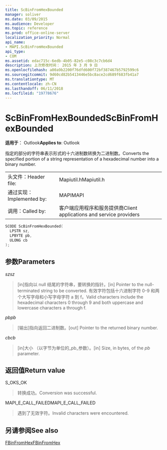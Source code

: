 ```yaml
---
title: ScBinFromHexBounded
manager: soliver
ms.date: 03/09/2015
ms.audience: Developer
ms.topic: reference
ms.prod: office-online-server
localization_priority: Normal
api_name:
- MAPI.ScBinFromHexBounded
api_type:
- COM
ms.assetid: edac715c-6edb-4b05-82e5-c08c3c7cb6d4
description: 上次修改时间： 2015 年 3 月 9 日
ms.openlocfilehash: a00a9b2200f76dfd600f72bf387467b5792599c6
ms.sourcegitcommit: 9d60cd82b5413446e5bc8ace2cd689f683fb41a7
ms.translationtype: MT
ms.contentlocale: zh-CN
ms.lasthandoff: 06/11/2018
ms.locfileid: "19778676"
---
```

# <a name="scbinfromhexbounded"></a><span data-ttu-id="19b6c-103">ScBinFromHexBounded</span><span class="sxs-lookup"><span data-stu-id="19b6c-103">ScBinFromHexBounded</span></span>

  
  
<span data-ttu-id="19b6c-104">**适用于**： Outlook</span><span class="sxs-lookup"><span data-stu-id="19b6c-104">**Applies to**: Outlook</span></span> 
  
<span data-ttu-id="19b6c-105">指定的部分的字符串表示形式的十六进制数转换为二进制数。</span><span class="sxs-lookup"><span data-stu-id="19b6c-105">Converts the specified portion of a string representation of a hexadecimal number into a binary number.</span></span> 
  
|||
|:-----|:-----|
|<span data-ttu-id="19b6c-106">头文件：</span><span class="sxs-lookup"><span data-stu-id="19b6c-106">Header file:</span></span>  <br/> |<span data-ttu-id="19b6c-107">Mapiutil.h</span><span class="sxs-lookup"><span data-stu-id="19b6c-107">Mapiutil.h</span></span>  <br/> |
|<span data-ttu-id="19b6c-108">通过实现：</span><span class="sxs-lookup"><span data-stu-id="19b6c-108">Implemented by:</span></span>  <br/> |<span data-ttu-id="19b6c-109">MAPI</span><span class="sxs-lookup"><span data-stu-id="19b6c-109">MAPI</span></span>  <br/> |
|<span data-ttu-id="19b6c-110">调用：</span><span class="sxs-lookup"><span data-stu-id="19b6c-110">Called by:</span></span>  <br/> |<span data-ttu-id="19b6c-111">客户端应用程序和服务提供商</span><span class="sxs-lookup"><span data-stu-id="19b6c-111">Client applications and service providers</span></span>  <br/> |
   
```cpp
SCODE ScBinFromHexBounded(
  LPSTR sz,
  LPBYTE pb,
  ULONG cb
);
```

## <a name="parameters"></a><span data-ttu-id="19b6c-112">参数</span><span class="sxs-lookup"><span data-stu-id="19b6c-112">Parameters</span></span>

 <span data-ttu-id="19b6c-113">_sz_</span><span class="sxs-lookup"><span data-stu-id="19b6c-113">_sz_</span></span>
  
> <span data-ttu-id="19b6c-114">[in]指向以 null 结尾的字符串，要转换的指针。</span><span class="sxs-lookup"><span data-stu-id="19b6c-114">[in] Pointer to the null-terminated string to be converted.</span></span> <span data-ttu-id="19b6c-115">有效字符包括十六进制字符 0-9 和两个大写字母和小写字母字符 a 到 f。</span><span class="sxs-lookup"><span data-stu-id="19b6c-115">Valid characters include the hexadecimal characters 0 through 9 and both uppercase and lowercase characters a through f.</span></span>
    
 <span data-ttu-id="19b6c-116">_pb_</span><span class="sxs-lookup"><span data-stu-id="19b6c-116">_pb_</span></span>
  
> <span data-ttu-id="19b6c-117">[输出]指向返回二进制数。</span><span class="sxs-lookup"><span data-stu-id="19b6c-117">[out] Pointer to the returned binary number.</span></span>
    
 <span data-ttu-id="19b6c-118">_cb_</span><span class="sxs-lookup"><span data-stu-id="19b6c-118">_cb_</span></span>
  
> <span data-ttu-id="19b6c-119">[in]大小 （以字节为单位的_pb_参数）。</span><span class="sxs-lookup"><span data-stu-id="19b6c-119">[in] Size, in bytes, of the  _pb_ parameter.</span></span> 
    
## <a name="return-value"></a><span data-ttu-id="19b6c-120">返回值</span><span class="sxs-lookup"><span data-stu-id="19b6c-120">Return value</span></span>

<span data-ttu-id="19b6c-121">S_OK</span><span class="sxs-lookup"><span data-stu-id="19b6c-121">S_OK</span></span>
  
> <span data-ttu-id="19b6c-122">转换成功。</span><span class="sxs-lookup"><span data-stu-id="19b6c-122">Conversion was successful.</span></span>
    
<span data-ttu-id="19b6c-123">MAPI_E_CALL_FAILED</span><span class="sxs-lookup"><span data-stu-id="19b6c-123">MAPI_E_CALL_FAILED</span></span>
  
> <span data-ttu-id="19b6c-124">遇到了无效字符。</span><span class="sxs-lookup"><span data-stu-id="19b6c-124">Invalid characters were encountered.</span></span>
    
## <a name="see-also"></a><span data-ttu-id="19b6c-125">另请参阅</span><span class="sxs-lookup"><span data-stu-id="19b6c-125">See also</span></span>



[<span data-ttu-id="19b6c-126">FBinFromHex</span><span class="sxs-lookup"><span data-stu-id="19b6c-126">FBinFromHex</span></span>](fbinfromhex.md)

